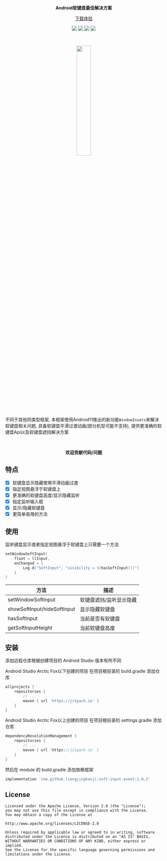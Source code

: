 <p align="center"><strong>Android软键盘最佳解决方案</strong></p>

<p align="center"><a href="https://raw.githubusercontent.com/liangjingkanji/soft-input-event/master/app/release/soft-input-event.apk?token=GHSAT0AAAAAABSGBTVJJ3PAGU2Q3KY57TAGYTUEECQ">下载体验</a>
</p>

<p align="center">
<a href="https://jitpack.io/#liangjingkanji/soft-input-event"><img src="https://jitpack.io/v/liangjingkanji/soft-input-event.svg"/></a>
<img src="https://img.shields.io/badge/language-kotlin-orange.svg"/>
<img src="https://img.shields.io/badge/license-Apache-blue"/>
<a href="https://jq.qq.com/?_wv=1027&k=vWsXSNBJ"><img src="https://img.shields.io/badge/QQ群-752854893-blue"/></a>
</p>
<br>

<p align="center"><img src="https://user-images.githubusercontent.com/21078112/167005905-16698ff2-8893-47d7-85a2-7f1ed248ef63.gif" align="center" width="30%;" /></p>

不同于其他同类型框架, 本框架使用Android11推出的新功能`WindowInsets`来解决软键盘相关问题, 具备软键盘平滑过渡动画(部分机型可能不支持), 提供更准确的软键盘Api以及软键盘遮挡解决方案


<br>
<p align="center"><strong>欢迎贡献代码/问题</strong></p>


## 特点

- [x] 软键盘显示隐藏使用平滑动画过渡
- [x] 指定视图悬浮于软键盘上
- [x] 更准确的软键盘高度/显示隐藏监听
- [x] 指定监听输入框
- [x] 显示/隐藏软键盘
- [x] 更简单易用的方法

## 使用

监听键盘显示或者指定视图悬浮于软键盘上只需要一个方法

```kotlin
setWindowSoftInput(
    float = llInput,
    onChanged = {
        Log.d("SoftInput", "visibility = ${hasSoftInput()}")
    }
)
```

| 方法                        | 描述                    |
| --------------------------- | ----------------------- |
| setWindowSoftInput          | 软键盘遮挡/监听显示隐藏 |
| showSoftInput/hideSoftInput | 显示隐藏软键盘          |
| hasSoftInput                | 当前是否有软键盘        |
| getSoftInputHeight          | 当前软键盘高度              |


## 安装

添加远程仓库根据创建项目的 Android Studio 版本有所不同

Android Studio Arctic Fox以下创建的项目 在项目根目录的 build.gradle 添加仓库

```groovy
allprojects {
    repositories {
        // ...
        maven { url 'https://jitpack.io' }
    }
}
```

Android Studio Arctic Fox以上创建的项目 在项目根目录的 settings.gradle 添加仓库

```kotlin
dependencyResolutionManagement {
    repositories {
        // ...
        maven { url 'https://jitpack.io' }
    }
}
```

然后在 module 的 build.gradle 添加依赖框架

```groovy
implementation 'com.github.liangjingkanji:soft-input-event:1.0.2'
```


## License

```
Licensed under the Apache License, Version 2.0 (the "License");
you may not use this file except in compliance with the License.
You may obtain a copy of the License at

http://www.apache.org/licenses/LICENSE-2.0

Unless required by applicable law or agreed to in writing, software
distributed under the License is distributed on an "AS IS" BASIS,
WITHOUT WARRANTIES OR CONDITIONS OF ANY KIND, either express or implied.
See the License for the specific language governing permissions and
limitations under the License.
```

